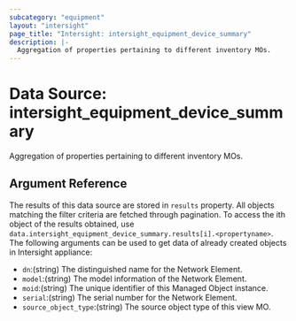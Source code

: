 ```yaml
---
subcategory: "equipment"
layout: "intersight"
page_title: "Intersight: intersight_equipment_device_summary"
description: |-
  Aggregation of properties pertaining to different inventory MOs.
---
```


# Data Source: intersight_equipment_device_summary
Aggregation of properties pertaining to different inventory MOs.
## Argument Reference
The results of this data source are stored in `results` property.
All objects matching the filter criteria are fetched through pagination.
To access the ith object of the results obtained, use `data.intersight_equipment_device_summary.results[i].<propertyname>`.
The following arguments can be used to get data of already created objects in Intersight appliance:
* `dn`:(string) The distinguished name for the Network Element. 
* `model`:(string) The model information of the Network Element. 
* `moid`:(string) The unique identifier of this Managed Object instance. 
* `serial`:(string) The serial number for the Network Element. 
* `source_object_type`:(string) The source object type of this view MO. 
 